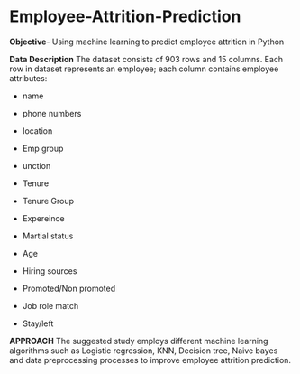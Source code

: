 # Employee-Attrition-Prediction

**Objective**- Using machine learning to predict employee attrition in Python

**Data Description** The dataset consists of 903 rows and 15 columns. Each row in dataset represents an employee; each column contains employee attributes:

* name

* phone numbers
 
* location

* Emp group

* unction

* Tenure

* Tenure Group

* Expereince

* Martial status

* Age

* Hiring sources

* Promoted/Non promoted

* Job role match

* Stay/left

**APPROACH** The suggested study employs different machine learning algorithms such as Logistic regression, KNN, Decision tree, Naive bayes and data preprocessing processes to improve employee attrition prediction.

